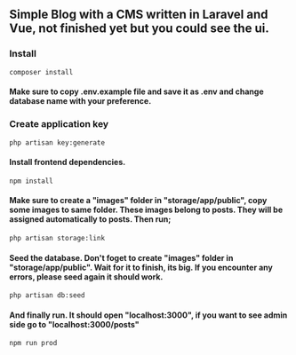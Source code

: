 ## Simple Blog with a CMS written in Laravel and Vue, not finished yet but you could see the ui.

### Install

`composer install`

#### Make sure to copy .env.example file and save it as .env and change database name with your preference.

### Create application key

`php artisan key:generate`

#### Install frontend dependencies.

`npm install`

#### Make sure to create a "images" folder in "storage/app/public", copy some images to same folder. These images belong to posts. They will be assigned automatically to posts. Then run;

`php artisan storage:link`

#### Seed the database. Don't foget to create "images" folder in "storage/app/public". Wait for it to finish, its big. If you encounter any errors, please seed again it should work.

`php artisan db:seed`

#### And finally run. It should open "localhost:3000", if you want to see admin side go to "localhost:3000/posts"

`npm run prod`
